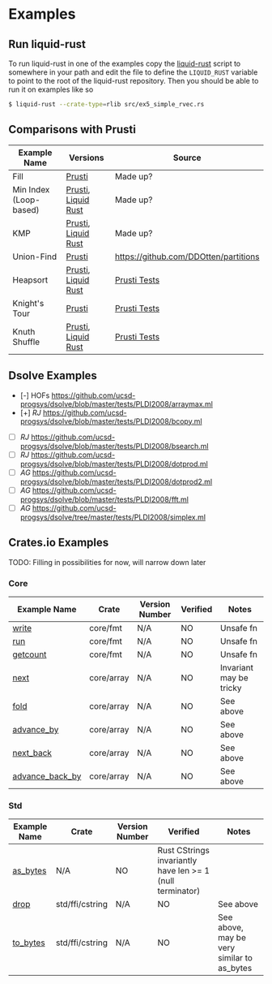 # Examples

## Run liquid-rust
To run liquid-rust in one of the examples copy the [liquid-rust](liquid-rust) script to somewhere in your path
and edit the file to define the `LIQUID_RUST` variable to point to the root of the liquid-rust repository.
Then you should be able to run it on examples like so

```bash
$ liquid-rust --crate-type=rlib src/ex5_simple_rvec.rs
```

## Comparisons with Prusti
| Example Name | Versions | Source |
| ------------ | -------- | ------ |
| Fill         | [Prusti](https://github.com/liquid-rust/examples/blob/main/prusti/ex1_fill/ex1_fill.rs) | Made up? |
| Min Index (Loop-based) | [Prusti](https://github.com/liquid-rust/examples/blob/main/prusti/ex2_min_index_loop/ex2_min_index_loop.rs), [Liquid Rust](https://github.com/liquid-rust/liquid-rust/blob/atgeller/new_tests/liquid-rust-tests/tests/pos/ex2_min_index_loop.rs) | Made up? |
| KMP | [Prusti](https://github.com/liquid-rust/examples/blob/main/prusti/ex4_kmp/ex4_kmp.rs), [Liquid Rust](https://github.com/liquid-rust/liquid-rust/blob/main/liquid-rust-tests/tests/pos/kmp.rs) | Made up? |
| Union-Find | [Prusti](https://github.com/liquid-rust/examples/blob/main/prusti/union_find/partition_vec.rs) | https://github.com/DDOtten/partitions |
| Heapsort | [Prusti](https://github.com/viperproject/prusti-dev/blob/master/prusti-tests/tests/verify/pass/rosetta/Heapsort.rs), [Liquid Rust](https://github.com/liquid-rust/liquid-rust/blob/main/liquid-rust-tests/tests/pos/heapsort.rs) | [Prusti Tests](https://github.com/viperproject/prusti-dev/tree/master/prusti-tests/tests/verify/pass/rosetta) |
| Knight's Tour | [Prusti](https://github.com/viperproject/prusti-dev/blob/master/prusti-tests/tests/verify/pass/rosetta/Knights_tour.rs) | [Prusti Tests](https://github.com/viperproject/prusti-dev/tree/master/prusti-tests/tests/verify/pass/rosetta) |
| Knuth Shuffle | [Prusti](https://github.com/viperproject/prusti-dev/blob/master/prusti-tests/tests/verify/pass/rosetta/Knuth_shuffle.rs), [Liquid Rust](https://github.com/liquid-rust/liquid-rust/blob/atgeller/new_tests/liquid-rust-tests/tests/pos/knuth_shuffle.rs) | [Prusti Tests](https://github.com/viperproject/prusti-dev/tree/master/prusti-tests/tests/verify/pass/rosetta) |

## Dsolve Examples

- [-] HOFs https://github.com/ucsd-progsys/dsolve/blob/master/tests/PLDI2008/arraymax.ml
- [+] *RJ* https://github.com/ucsd-progsys/dsolve/blob/master/tests/PLDI2008/bcopy.ml
- [ ] *RJ* https://github.com/ucsd-progsys/dsolve/blob/master/tests/PLDI2008/bsearch.ml
- [ ] *RJ* https://github.com/ucsd-progsys/dsolve/blob/master/tests/PLDI2008/dotprod.ml
- [ ] *AG* https://github.com/ucsd-progsys/dsolve/blob/master/tests/PLDI2008/dotprod2.ml
- [ ] *AG* https://github.com/ucsd-progsys/dsolve/blob/master/tests/PLDI2008/fft.ml
- [ ] *AG* https://github.com/ucsd-progsys/dsolve/tree/master/tests/PLDI2008/simplex.ml

## Crates.io Examples
TODO: Filling in possibilities for now, will narrow down later

### Core
| Example Name | Crate | Version Number | Verified | Notes |
| ------------ | ----- | -------------- | -------- | ----- |
| [write](https://github.com/rust-lang/rust/blob/181e91567c9f347e055b33b1d7e9894f769aafe3/library/core/src/fmt/mod.rs#L1154) | core/fmt | N/A | NO | Unsafe fn |
| [run](https://github.com/rust-lang/rust/blob/181e91567c9f347e055b33b1d7e9894f769aafe3/library/core/src/fmt/mod.rs#L1198) | core/fmt | N/A | NO | Unsafe fn |
| [getcount](https://github.com/rust-lang/rust/blob/181e91567c9f347e055b33b1d7e9894f769aafe3/library/core/src/fmt/mod.rs#L1219) | core/fmt | N/A | NO | Unsafe fn |
| [next](https://github.com/rust-lang/rust/blob/ce0f7baf5651606c706b7014b5abdaa930cf2600/library/core/src/array/iter.rs#L241) | core/array | N/A | NO | Invariant may be tricky |
| [fold](https://github.com/rust-lang/rust/blob/ce0f7baf5651606c706b7014b5abdaa930cf2600/library/core/src/array/iter.rs#L264) | core/array | N/A | NO | See above |
| [advance_by](https://github.com/rust-lang/rust/blob/ce0f7baf5651606c706b7014b5abdaa930cf2600/library/core/src/array/iter.rs#L285) | core/array | N/A | NO | See above |
| [next_back](https://github.com/rust-lang/rust/blob/ce0f7baf5651606c706b7014b5abdaa930cf2600/library/core/src/array/iter.rs#L309) | core/array | N/A | NO | See above |
| [advance_back_by](https://github.com/rust-lang/rust/blob/ce0f7baf5651606c706b7014b5abdaa930cf2600/library/core/src/array/iter.rs#L326) | core/array | N/A | NO | See above

### Std
| Example Name | Crate | Version Number | Verified | Notes |
| ------------ | ----- | -------------- | -------- | ----- |
| [as_bytes](https://github.com/rust-lang/rust/blob/8f117a77d0880ed59afcc1a19c72ec5c1e44b97c/library/std/src/ffi/c_str.rs#L623) | N/A | NO | Rust CStrings invariantly have len >= 1 (null terminator) |
| [drop](https://github.com/rust-lang/rust/blob/8f117a77d0880ed59afcc1a19c72ec5c1e44b97c/library/std/src/ffi/c_str.rs#L778) | std/ffi/cstring | N/A | NO | See above |
| [to_bytes](https://github.com/rust-lang/rust/blob/8f117a77d0880ed59afcc1a19c72ec5c1e44b97c/library/std/src/ffi/c_str.rs#L1347) | std/ffi/cstring | N/A | NO | See above, may be very similar to as_bytes |
